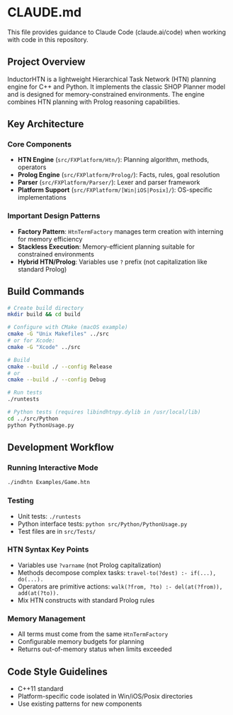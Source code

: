 # CLAUDE.md

This file provides guidance to Claude Code (claude.ai/code) when working with code in this repository.

## Project Overview

InductorHTN is a lightweight Hierarchical Task Network (HTN) planning engine for C++ and Python. It implements the classic SHOP Planner model and is designed for memory-constrained environments. The engine combines HTN planning with Prolog reasoning capabilities.

## Key Architecture

### Core Components
- **HTN Engine** (`src/FXPlatform/Htn/`): Planning algorithm, methods, operators
- **Prolog Engine** (`src/FXPlatform/Prolog/`): Facts, rules, goal resolution
- **Parser** (`src/FXPlatform/Parser/`): Lexer and parser framework
- **Platform Support** (`src/FXPlatform/[Win|iOS|Posix]/`): OS-specific implementations

### Important Design Patterns
- **Factory Pattern**: `HtnTermFactory` manages term creation with interning for memory efficiency
- **Stackless Execution**: Memory-efficient planning suitable for constrained environments
- **Hybrid HTN/Prolog**: Variables use `?` prefix (not capitalization like standard Prolog)

## Build Commands

```bash
# Create build directory
mkdir build && cd build

# Configure with CMake (macOS example)
cmake -G "Unix Makefiles" ../src
# or for Xcode:
cmake -G "Xcode" ../src

# Build
cmake --build ./ --config Release
# or
cmake --build ./ --config Debug

# Run tests
./runtests

# Python tests (requires libindhtnpy.dylib in /usr/local/lib)
cd ../src/Python
python PythonUsage.py
```

## Development Workflow

### Running Interactive Mode
```bash
./indhtn Examples/Game.htn
```

### Testing
- Unit tests: `./runtests` 
- Python interface tests: `python src/Python/PythonUsage.py`
- Test files are in `src/Tests/`

### HTN Syntax Key Points
- Variables use `?varname` (not Prolog capitalization)
- Methods decompose complex tasks: `travel-to(?dest) :- if(...), do(...).`
- Operators are primitive actions: `walk(?from, ?to) :- del(at(?from)), add(at(?to)).`
- Mix HTN constructs with standard Prolog rules

### Memory Management
- All terms must come from the same `HtnTermFactory`
- Configurable memory budgets for planning
- Returns out-of-memory status when limits exceeded

## Code Style Guidelines
- C++11 standard
- Platform-specific code isolated in Win/iOS/Posix directories
- Use existing patterns for new components